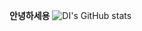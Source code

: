 **안녕하세용**
![DI's GitHub stats](https://github-readme-stats.vercel.app/api?username=soyoung7036&show_icons=true&theme=bear)

